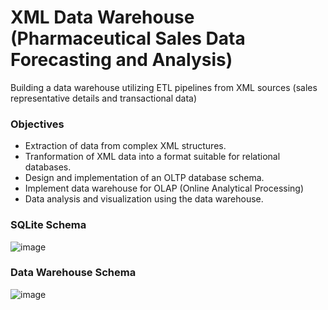 # XML Data Warehouse (Pharmaceutical Sales Data Forecasting and Analysis)
Building a data warehouse utilizing ETL pipelines from XML sources (sales representative details and transactional data)

### Objectives
- Extraction of data from complex XML structures.
- Tranformation of XML data into a format suitable for relational databases.
- Design and implementation of an OLTP database schema.
- Implement data warehouse for OLAP (Online Analytical Processing)
- Data analysis and visualization using the data warehouse.


### SQLite Schema

  ![image](https://github.com/indrajeetadityaroy9/xml_data_warehouse/assets/53830950/0eb7770b-6cf1-445c-b0bc-a3eb7a0eae14)

### Data Warehouse Schema

![image](https://github.com/indrajeetadityaroy9/xml_data_warehouse/assets/53830950/c702981c-96d8-4dc2-aa5d-5cbbd79edcfa)
